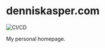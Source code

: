 # denniskasper.com

![CI/CD](https://github.com/DennisKasper/denniskasper.com/actions/workflows/main.yml/badge.svg)

My personal homepage.

